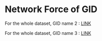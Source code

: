 # Network Force of GID

For the whole dataset, GID name 2 : [LINK](https://jsfiddle.net/Gguerard/3kxwy9cd/)

For the whole dataset, GID name 3 : [LINK](https://jsfiddle.net/Gguerard/b3nsjLmf/)
